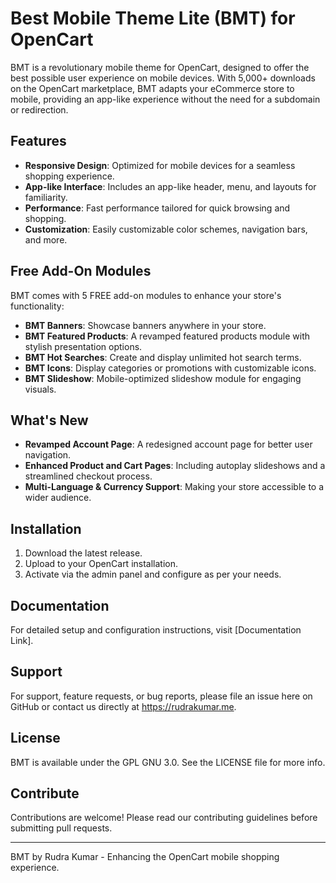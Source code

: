 # Best Mobile Theme Lite (BMT) for OpenCart

BMT is a revolutionary mobile theme for OpenCart, designed to offer the best possible user experience on mobile devices. With 5,000+ downloads on the OpenCart marketplace, BMT adapts your eCommerce store to mobile, providing an app-like experience without the need for a subdomain or redirection.

## Features

- **Responsive Design**: Optimized for mobile devices for a seamless shopping experience.
- **App-like Interface**: Includes an app-like header, menu, and layouts for familiarity.
- **Performance**: Fast performance tailored for quick browsing and shopping.
- **Customization**: Easily customizable color schemes, navigation bars, and more.

## Free Add-On Modules

BMT comes with 5 FREE add-on modules to enhance your store's functionality:
- **BMT Banners**: Showcase banners anywhere in your store.
- **BMT Featured Products**: A revamped featured products module with stylish presentation options.
- **BMT Hot Searches**: Create and display unlimited hot search terms.
- **BMT Icons**: Display categories or promotions with customizable icons.
- **BMT Slideshow**: Mobile-optimized slideshow module for engaging visuals.

## What's New

- **Revamped Account Page**: A redesigned account page for better user navigation.
- **Enhanced Product and Cart Pages**: Including autoplay slideshows and a streamlined checkout process.
- **Multi-Language & Currency Support**: Making your store accessible to a wider audience.

## Installation

1. Download the latest release.
2. Upload to your OpenCart installation.
3. Activate via the admin panel and configure as per your needs.

## Documentation

For detailed setup and configuration instructions, visit [Documentation Link].

## Support

For support, feature requests, or bug reports, please file an issue here on GitHub or contact us directly at https://rudrakumar.me.

## License

BMT is available under the GPL GNU 3.0. See the LICENSE file for more info.

## Contribute

Contributions are welcome! Please read our contributing guidelines before submitting pull requests.

---

BMT by Rudra Kumar - Enhancing the OpenCart mobile shopping experience.
